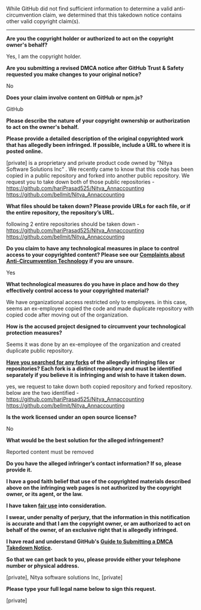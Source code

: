 While GitHub did not find sufficient information to determine a valid anti-circumvention claim, we determined that this takedown notice contains other valid copyright claim(s).

---

**Are you the copyright holder or authorized to act on the copyright owner's behalf?**

Yes, I am the copyright holder.

**Are you submitting a revised DMCA notice after GitHub Trust & Safety requested you make changes to your original notice?**

No

**Does your claim involve content on GitHub or npm.js?**

GitHub

**Please describe the nature of your copyright ownership or authorization to act on the owner's behalf.**

**Please provide a detailed description of the original copyrighted work that has allegedly been infringed. If possible, include a URL to where it is posted online.**

[private] is a proprietary and private product code owned by "Nitya Software Solutions Inc" . We recently came to know that this code has been copied in a public repository and forked into another public repository. We request you to take down both of those public repositories -  
https://github.com/hariPrasad525/Nitya_Annaccounting  
https://github.com/bellmit/Nitya_Annaccounting

**What files should be taken down? Please provide URLs for each file, or if the entire repository, the repository’s URL.**

following 2 entire repositories should be taken down -  
https://github.com/hariPrasad525/Nitya_Annaccounting  
https://github.com/bellmit/Nitya_Annaccounting

**Do you claim to have any technological measures in place to control access to your copyrighted content? Please see our <a href="https://docs.github.com/articles/guide-to-submitting-a-dmca-takedown-notice#complaints-about-anti-circumvention-technology">Complaints about Anti-Circumvention Technology</a> if you are unsure.**

Yes

**What technological measures do you have in place and how do they effectively control access to your copyrighted material?**

We have organizational access restricted only to employees. in this case, seems an ex-employee copied the code and made duplicate repository with copied code after moving out of the organization.

**How is the accused project designed to circumvent your technological protection measures?**

Seems it was done by an ex-employee of the organization and created duplicate public repository.

**<a href="https://docs.github.com/articles/dmca-takedown-policy#b-what-about-forks-or-whats-a-fork">Have you searched for any forks</a> of the allegedly infringing files or repositories? Each fork is a distinct repository and must be identified separately if you believe it is infringing and wish to have it taken down.**

yes, we request to take down both copied repository and forked repository. below are the two identified -  
https://github.com/hariPrasad525/Nitya_Annaccounting  
https://github.com/bellmit/Nitya_Annaccounting

**Is the work licensed under an open source license?**

No

**What would be the best solution for the alleged infringement?**

Reported content must be removed

**Do you have the alleged infringer’s contact information? If so, please provide it.**

**I have a good faith belief that use of the copyrighted materials described above on the infringing web pages is not authorized by the copyright owner, or its agent, or the law.**

**I have taken <a href="https://www.lumendatabase.org/topics/22">fair use</a> into consideration.**

**I swear, under penalty of perjury, that the information in this notification is accurate and that I am the copyright owner, or am authorized to act on behalf of the owner, of an exclusive right that is allegedly infringed.**

**I have read and understand GitHub's <a href="https://docs.github.com/articles/guide-to-submitting-a-dmca-takedown-notice/">Guide to Submitting a DMCA Takedown Notice</a>.**

**So that we can get back to you, please provide either your telephone number or physical address.**

[private], Nitya software solutions Inc, [private]

**Please type your full legal name below to sign this request.**

[private]

